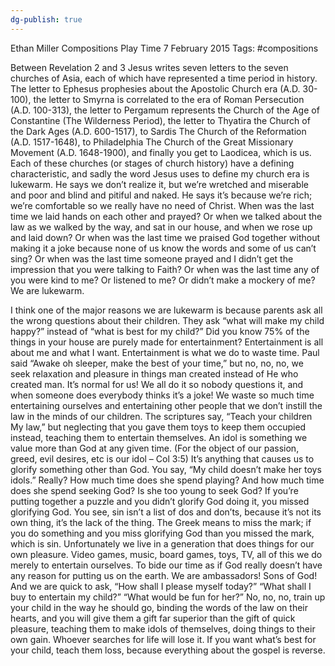 ```yaml
---
dg-publish: true
---
```

Ethan Miller
Compositions
Play Time
7 February 2015
Tags: #compositions

Between Revelation 2 and 3 Jesus writes seven letters to the seven churches of Asia, each of which have represented a time period in history. The letter to Ephesus prophesies about the Apostolic Church era (A.D. 30-100), the letter to Smyrna is correlated to the era of Roman Persecution (A.D. 100-313), the letter to Pergamum represents the Church of the Age of Constantine (The Wilderness Period), the letter to Thyatira the Church of the Dark Ages (A.D. 600-1517), to Sardis The Church of the Reformation (A.D. 1517-1648), to Philadelphia The Church of the Great Missionary Movement (A.D. 1648-1900), and finally you get to Laodicea, which is us. Each of these churches (or stages of church history) have a defining characteristic, and sadly the word Jesus uses to define my church era is lukewarm. He says we don’t realize it, but we’re wretched and miserable and poor and blind and pitiful and naked. He says it’s because we’re rich; we’re comfortable so we really have no need of Christ. When was the last time we laid hands on each other and prayed? Or when we talked about the law as we walked by the way, and sat in our house, and when we rose up and laid down? Or when was the last time we praised God together without making it a joke because none of us know the words and some of us can’t sing? Or when was the last time someone prayed and I didn’t get the impression that you were talking to Faith? Or when was the last time any of you were kind to me? Or listened to me? Or didn’t make a mockery of me? We are lukewarm.

I think one of the major reasons we are lukewarm is because parents ask all the wrong questions about their children. They ask “what will make my child happy?” instead of “what is best for my child?” Did you know 75% of the things in your house are purely made for entertainment? Entertainment is all about me and what I want. Entertainment is what we do to waste time. Paul said “Awake oh sleeper, make the best of your time,” but no, no, no, we seek relaxation and pleasure in things man created instead of He who created man. It’s normal for us! We all do it so nobody questions it, and when someone does everybody thinks it’s a joke! We waste so much time entertaining ourselves and entertaining other people that we don’t instill the law in the minds of our children. The scriptures say, “Teach your children My law,” but neglecting that you gave them toys to keep them occupied instead, teaching them to entertain themselves. An idol is something we value more than God at any given time. (For the object of our passion, greed, evil desires, etc is our idol – Col 3:5) It’s anything that causes us to glorify something other than God. You say, “My child doesn’t make her toys idols.” Really? How much time does she spend playing? And how much time does she spend seeking God? Is she too young to seek God? If you’re putting together a puzzle and you didn’t glorify God doing it, you missed glorifying God. You see, sin isn’t a list of dos and don’ts, because it’s not its own thing, it’s the lack of the thing. The Greek means to miss the mark; if you do something and you miss glorifying God than you missed the mark, which is sin. Unfortunately we live in a generation that does things for our own pleasure. Video games, music, board games, toys, TV, all of this we do merely to entertain ourselves. To bide our time as if God really doesn’t have any reason for putting us on the earth. We are ambassadors! Sons of God! And we are quick to ask, “How shall I please myself today?” “What shall I buy to entertain my child?” “What would be fun for her?” No, no, no, train up your child in the way he should go, binding the words of the law on their hearts, and you will give them a gift far superior than the gift of quick pleasure, teaching them to make idols of themselves, doing things to their own gain. Whoever searches for life will lose it. If you want what’s best for your child, teach them loss, because everything about the gospel is reverse.